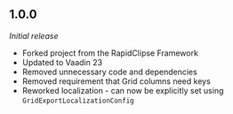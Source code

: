 ## 1.0.0
<i>Initial release</i>

* Forked project from the RapidClipse Framework
* Updated to Vaadin 23
* Removed unnecessary code and dependencies
* Removed requirement that Grid columns need keys
* Reworked localization - can now be explicitly set using ``GridExportLocalizationConfig``
